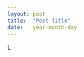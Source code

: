 ```yaml
---
layout: post
title:  "Post Title"
date:   year-month-day
---
```


<!-- intro - will be put on main page -->

<p class="intro"><span class="dropcap">L</span></p>

<!-- write pararaphs as required -->

<!-- insert a picture - probably hosted elsewhere though... -->
<img src="{{ '/assets/img/touring.jpg' | prepend: site.baseurl }}" alt=""> 

<!-- more paragraphs -->
